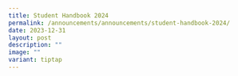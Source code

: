 ```yaml
---
title: Student Handbook 2024
permalink: /announcements/announcements/student-handbook-2024/
date: 2023-12-31
layout: post
description: ""
image: ""
variant: tiptap
---
```

